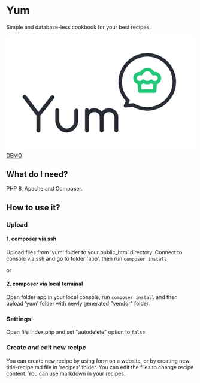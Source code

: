 # Yum
Simple and database-less cookbook for your best recipes.

[![Yum logo](https://github.com/asondej/Yum/blob/main/yum/app/templates/default/images/yum-logo.svg)](http://yum.asondej.com/)
<br>[DEMO](http://yum.asondej.com/)

## What do I need?

PHP 8, Apache and Composer.

## How to use it?

### Upload

#### 1. composer via ssh
Upload files from 'yum' folder to your public_html directory. Connect to console via ssh and go to folder 'app', then run ```composer install```

or

#### 2. composer via local terminal
Open folder app in your local console, run ```composer install``` and then upload 'yum' folder with newly generated "vendor" folder.

### Settings 

Open file index.php and set "autodelete" option to ```false```

### Create and edit new recipe

You can create new recipe by using form on a website, or by creating new title-recipe.md file in 'recipes' folder. You can edit the files to change recipe content.
You can use markdown in your recipes.




